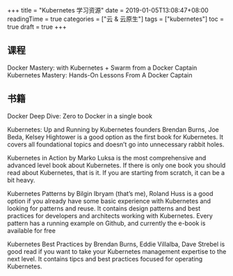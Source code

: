+++
title = "Kubernetes 学习资源"
date = 2019-01-05T13:08:47+08:00
readingTime = true
categories = ["云 & 云原生"]
tags = ["kubernetes"]
toc = true
draft = true
+++

<!--more-->

## 课程

Docker Mastery: with Kubernetes + Swarm from a Docker Captain
Kubernetes Mastery: Hands-On Lessons From A Docker Captain

## 书籍

Docker Deep Dive: Zero to Docker in a single book

Kubernetes: Up and Running by Kubernetes founders Brendan Burns, Joe Beda, Kelsey Hightower is a good option as the first book for Kubernetes. It covers all foundational topics and doesn’t go into unnecessary rabbit holes.

Kubernetes in Action by Marko Luksa is the most comprehensive and advanced level book about Kubernetes. If there is only one book you should read about Kubernetes, that is it. If you are starting from scratch, it can be a bit heavy.

Kubernetes Patterns by Bilgin Ibryam (that’s me), Roland Huss is a good option if you already have some basic experience with Kubernetes and looking for patterns and reuse. It contains design patterns and best practices for developers and architects working with Kubernetes. Every pattern has a running example on Github, and currently the e-book is available for free

Kubernetes Best Practices by Brendan Burns, Eddie Villalba, Dave Strebel is good read if you want to take your Kubernetes management expertise to the next level. It contains tipcs and best practices focused for operating Kubernetes.
